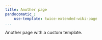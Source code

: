 ```yaml
---
title: Another page
pandocomatic_:
    use-template: twice-extended-wiki-page
...
```


Another page with a custom template.
